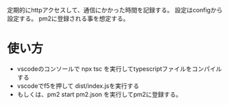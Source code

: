 定期的にhttpアクセスして、通信にかかった時間を記録する。
設定はconfigから設定する。
pm2に登録される事を想定する。


# 使い方

- vscodeのコンソールで npx tsc を実行してtypescriptファイルをコンパイルする
- vscodeでf5を押して dist/index.jsを実行する
- もしくは、pm2 start pm2.json を実行してpm2に登録する。